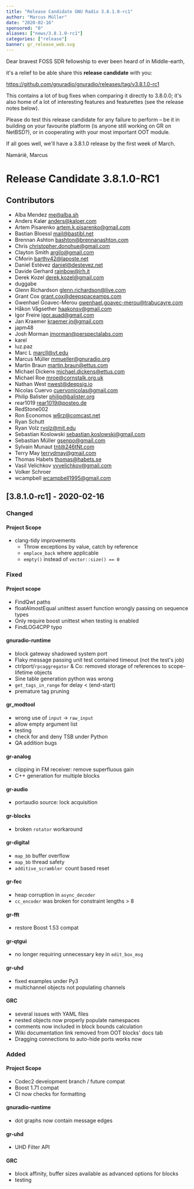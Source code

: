 ```yaml
---
title: "Release Candidate GNU Radio 3.8.1.0-rc1"
author: "Marcus Müller"
date: "2020-02-16"
sponsored: "0"
aliases: ["news/3.8.1.0-rc1"]
categories: ["release"]
banner: gr_release_web.svg
---
```



Dear bravest FOSS SDR fellowship to ever been heard of in Middle-earth,

it's a relief to be able share this **release candidate** with you:

https://github.com/gnuradio/gnuradio/releases/tag/v3.8.1.0-rc1

This contains a lot of bug fixes when comparing it directly to 3.8.0.0;
it's also home of a lot of interesting features and featurettes (see the
release notes below).

Please do test this release candidate for any failure to perform – be it
in building on your favourite platform (is anyone still working on GR on
NetBSD?), or in cooperating with your most important OOT module.

If all goes well, we'll have a 3.8.1.0 release by the first week of March.

Namárië,
Marcus

# Release Candidate 3.8.1.0-RC1

## Contributors

* Alba Mendez <me@alba.sh>
* Anders Kalør <anders@kaloer.com>
* Artem Pisarenko <artem.k.pisarenko@gmail.com>
* Bastian Bloessl <mail@bastibl.net>
* Brennan Ashton <bashton@brennanashton.com>
* Chris <christopher.donohue@gmail.com>
* Clayton Smith <argilo@gmail.com>
* CMorin <barthy42@laposte.net>
* Daniel Estévez <daniel@destevez.net>
* Davide Gerhard <rainbow@irh.it>
* Derek Kozel <derek.kozel@gmail.com>
* duggabe
* Glenn Richardson <glenn.richardson@live.com>
* Grant Cox <grant.cox@deepspaceamps.com>
* Gwenhael Goavec-Merou <gwenhael.goavec-merou@trabucayre.com>
* Håkon Vågsether <haakonsv@gmail.com>
* Igor Freire <igor.auad@gmail.com>
* Jan Kraemer <kraemer.jn@gmail.com>
* japm48
* Josh Morman <jmorman@perspectalabs.com>
* karel
* luz.paz
* Marc L <marcll@vt.edu>
* Marcus Müller <mmueller@gnuradio.org>
* Martin Braun <martin.braun@ettus.com>
* Michael Dickens <michael.dickens@ettus.com>
* Michael Roe <mroe@cornstalk.org.uk>
* Nathan West <nwest@deepsig.io>
* Nicolas Cuervo <cuervonicolas@gmail.com>
* Philip Balister <philip@balister.org>
* rear1019 <rear1019@posteo.de>
* RedStone002
* Ron Economos <w6rz@comcast.net>
* Ryan Schutt
* Ryan Volz <rvolz@mit.edu>
* Sebastian Koslowski <sebastian.koslowski@gmail.com>
* Sebastian Müller <gsenpo@gmail.com>
* Sylvain Munaut <tnt@246tNt.com>
* Terry May <terrydmay@gmail.com>
* Thomas Habets <thomas@habets.se>
* Vasil Velichkov <vvvelichkov@gmail.com>
* Volker Schroer
* wcampbell <wcampbell1995@gmail.com>

## [3.8.1.0-rc1] - 2020-02-16

### Changed

#### Project Scope

- clang-tidy improvements
  - Throw exceptions by value, catch by reference
  - `emplace_back` where applicable
  - `empty()` instead of `vector::size() == 0`

### Fixed

#### Project scope

- FindQwt paths
- floatAlmostEqual unittest assert function wrongly passing on sequence
types
- Only require boost unittest when testing is enabled
- FindLOG4CPP typo

#### gnuradio-runtime

- block gateway shadowed system port
- Flaky message passing unit test contained timeout (not the test's job)
- ctrlport/`rpcaggregator` & Co: removed storage of references to
scope-lifetime objects
- Sine table generation python was wrong
- `get_tags_in_range` for delay < (end-start)
- premature tag pruning

#### gr_modtool

- wrong use of `input` -> `raw_input`
- allow empty argument list
- testing
- check for and deny TSB under Python
- QA addition bugs

#### gr-analog

- clipping in FM receiver: remove superfluous gain
- C++ generation for multiple blocks

#### gr-audio

- portaudio source: lock acquisition

#### gr-blocks

- broken `rotator` workaround

#### gr-digital

- `map_bb` buffer overflow
- `map_bb` thread safety
- `additive_scrambler `count based reset

#### gr-fec

- heap corruption in `async_decoder`
- `cc_encoder` was broken for constraint lengths > 8

#### gr-fft

- restore Boost 1.53 compat

#### gr-qtgui

- no longer requiring unnecessary key in `edit_box_msg`

#### gr-uhd

- fixed examples under Py3
- multichannel objects not populating channels

#### GRC

- several issues with YAML files
- nested objects now properly populate namespaces
- comments now included in block bounds calculation
- Wiki documentation link removed from OOT blocks' docs tab
- Dragging connections to auto-hide ports works now

### Added

#### Project Scope

- Codec2 development branch / future compat
- Boost 1.71 compat
- CI now checks for formatting

#### gnuradio-runtime

- dot graphs now contain message edges

#### gr-uhd

- UHD Filter API

#### GRC

- block affinity, buffer sizes available as advanced options for blocks
- testing

